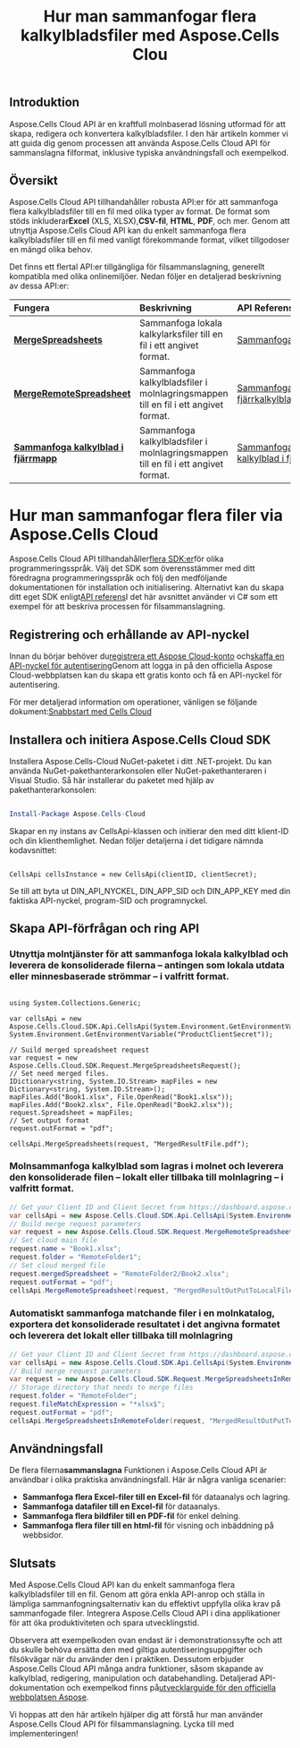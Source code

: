 ﻿---
title: Hur man sammanfogar flera kalkylbladsfiler med Aspose.Cells Clou
linktitle: Hur man sammanfogar flera kalkylbladsfiler
type: docs
url: /sv/how-to-merge-multiple-files
description: Hur man sammanfogar flera kalkylbladsfiler med Aspose.Cells Cloud
weight: 10
kwords: Excel, Office Moln, REST API, Kalkylblad, PDF, CSV, Json, Markdown, Hur man sammanfogar flera filer via Aspose.Cells Moln
---
## Introduktion

Aspose.Cells Cloud API är en kraftfull molnbaserad lösning utformad för att skapa, redigera och konvertera kalkylbladsfiler. I den här artikeln kommer vi att guida dig genom processen att använda Aspose.Cells Cloud API för sammanslagna filformat, inklusive typiska användningsfall och exempelkod.

## Översikt

 Aspose.Cells Cloud API tillhandahåller robusta API:er för att sammanfoga flera kalkylbladsfiler till en fil med olika typer av format. De format som stöds inkluderar**Excel** (XLS, XLSX),**CSV-fil**, **HTML**, **PDF**, och mer. Genom att utnyttja Aspose.Cells Cloud API kan du enkelt sammanfoga flera kalkylbladsfiler till en fil med vanligt förekommande format, vilket tillgodoser en mängd olika behov.

Det finns ett flertal API:er tillgängliga för filsammanslagning, generellt kompatibla med olika onlinemiljöer. Nedan följer en detaljerad beskrivning av dessa API:er:

| Fungera| Beskrivning| API Referens|
|:------------------------- |:------------------------- |:------------------------- |
|**[MergeSpreadsheets](https://docs.aspose.cloud/cells/merge-spreadsheets/)** | Sammanfoga lokala kalkylarksfiler till en fil i ett angivet format.|[SammanfogaKalkylblad](https://reference.aspose.cloud/cells/?urls.primaryName=API+v4#/DataProcessing/MergeSpreadsheets) |
|**[MergeRemoteSpreadsheet](https://docs.aspose.cloud/cells/merge-remote-spreadsheet/)** | Sammanfoga kalkylbladsfiler i molnlagringsmappen till en fil i ett angivet format.|[Sammanfoga fjärrkalkylblad](https://reference.aspose.cloud/cells/?urls.primaryName=API+v4#/DataProcessing/MergeRemoteSpreadsheet) |
|**[Sammanfoga kalkylblad i fjärrmapp](https://docs.aspose.cloud/cells/merge-spreadsheets-in-remote-folder/)** | Sammanfoga kalkylbladsfiler i molnlagringsmappen till en fil i ett angivet format.|[Sammanfoga kalkylblad i fjärrmapp](https://reference.aspose.cloud/cells/?urls.primaryName=API+v4#/DataProcessing/MergeSpreadsheetsInRemoteFolder) |

# Hur man sammanfogar flera filer via Aspose.Cells Cloud

 Aspose.Cells Cloud API tillhandahåller[flera SDK:er](https://github.com/aspose-cells-cloud)för olika programmeringsspråk. Välj det SDK som överensstämmer med ditt föredragna programmeringsspråk och följ den medföljande dokumentationen för installation och initialisering. Alternativt kan du skapa ditt eget SDK enligt[API referens](https://reference.aspose.cloud/cells/)I det här avsnittet använder vi C# som ett exempel för att beskriva processen för filsammanslagning.

## Registrering och erhållande av API-nyckel

 Innan du börjar behöver du[registrera ett Aspose Cloud-konto](https://id.containerize.com/signup) och[skaffa en API-nyckel för autentisering](https://dashboard.aspose.cloud/applications)Genom att logga in på den officiella Aspose Cloud-webbplatsen kan du skapa ett gratis konto och få en API-nyckel för autentisering.

 För mer detaljerad information om operationer, vänligen se följande dokument:[Snabbstart med Cells Cloud](https://docs.aspose.cloud/cells/quickstart/)

## Installera och initiera Aspose.Cells Cloud SDK

Installera Aspose.Cells-Cloud NuGet-paketet i ditt .NET-projekt. Du kan använda NuGet-pakethanterarkonsolen eller NuGet-pakethanteraren i Visual Studio.
Så här installerar du paketet med hjälp av pakethanterarkonsolen:

```Powershell

Install-Package Aspose.Cells-Cloud

```

Skapar en ny instans av CellsApi-klassen och initierar den med ditt klient-ID och din klienthemlighet. Nedan följer detaljerna i det tidigare nämnda kodavsnittet:

```CSharp

CellsApi cellsInstance = new CellsApi(clientID, clientSecret);

```

Se till att byta ut DIN_API_NYCKEL, DIN_APP_SID och DIN_APP_KEY med din faktiska API-nyckel, program-SID och programnyckel.

## Skapa API-förfrågan och ring API

### Utnyttja molntjänster för att sammanfoga lokala kalkylblad och leverera de konsoliderade filerna – antingen som lokala utdata eller minnesbaserade strömmar – i valfritt format.

```CSharp

using System.Collections.Generic;

var cellsApi = new Aspose.Cells.Cloud.SDK.Api.CellsApi(System.Environment.GetEnvironmentVariable("ProductClientId"), System.Environment.GetEnvironmentVariable("ProductClientSecret"));

// Suild merged spreadsheet request
var request = new Aspose.Cells.Cloud.SDK.Request.MergeSpreadsheetsRequest();
// Set need merged files.
IDictionary<string, System.IO.Stream> mapFiles = new Dictionary<string, System.IO.Stream>();
mapFiles.Add("Book1.xlsx", File.OpenRead("Book1.xlsx"));
mapFiles.Add("Book2.xlsx", File.OpenRead("Book2.xlsx"));
request.Spreadsheet = mapFiles;
// Set output format
request.outFormat = "pdf";

cellsApi.MergeSpreadsheets(request, "MergedResultFile.pdf");

```

### Molnsammanfoga kalkylblad som lagras i molnet och leverera den konsoliderade filen – lokalt eller tillbaka till molnlagring – i valfritt format.

```C#
// Get your Client ID and Client Secret from https://dashboard.aspose.cloud (free registration is required).
var cellsApi = new Aspose.Cells.Cloud.SDK.Api.CellsApi(System.Environment.GetEnvironmentVariable("ProductClientId"), System.Environment.GetEnvironmentVariable("ProductClientSecret"));
// Build merge request parameters 
var request = new Aspose.Cells.Cloud.SDK.Request.MergeRemoteSpreadsheetRequest();
// Set cloud main file
request.name = "Book1.xlsx";
request.folder = "RemoteFolder1";
// Set cloud merged file
request.mergedSpreadsheet = "RemoteFolder2/Book2.xlsx";
request.outFormat = "pdf";
cellsApi.MergeRemoteSpreadsheet(request, "MergedResultOutPutToLocalFile.pdf");
```

### Automatiskt sammanfoga matchande filer i en molnkatalog, exportera det konsoliderade resultatet i det angivna formatet och leverera det lokalt eller tillbaka till molnlagring

```csharp
// Get your Client ID and Client Secret from https://dashboard.aspose.cloud (free registration is required).
var cellsApi = new Aspose.Cells.Cloud.SDK.Api.CellsApi(System.Environment.GetEnvironmentVariable("ProductClientId"), System.Environment.GetEnvironmentVariable("ProductClientSecret"));
// Build merge request parameters 
var request = new Aspose.Cells.Cloud.SDK.Request.MergeSpreadsheetsInRemoteFolderRequest();
// Storage directory that needs to merge files
request.folder = "RemoteFolder";
request.fileMatchExpression = "*xlsx$";
request.outFormat = "pdf";
cellsApi.MergeSpreadsheetsInRemoteFolder(request, "MergedResultOutPutToLocalFile.pdf");
```

## Användningsfall

 De flera filerna**sammanslagna** Funktionen i Aspose.Cells Cloud API är användbar i olika praktiska användningsfall. Här är några vanliga scenarier:

- **Sammanfoga flera Excel-filer till en Excel-fil** för dataanalys och lagring.
- **Sammanfoga datafiler till en Excel-fil** för dataanalys.
- **Sammanfoga flera bildfiler till en PDF-fil** för enkel delning.
- **Sammanfoga flera filer till en html-fil** för visning och inbäddning på webbsidor.

## Slutsats

Med Aspose.Cells Cloud API kan du enkelt sammanfoga flera kalkylbladsfiler till en fil. Genom att göra enkla API-anrop och ställa in lämpliga sammanfogningsalternativ kan du effektivt uppfylla olika krav på sammanfogade filer. Integrera Aspose.Cells Cloud API i dina applikationer för att öka produktiviteten och spara utvecklingstid.

 Observera att exempelkoden ovan endast är i demonstrationssyfte och att du skulle behöva ersätta den med giltiga autentiseringsuppgifter och filsökvägar när du använder den i praktiken. Dessutom erbjuder Aspose.Cells Cloud API många andra funktioner, såsom skapande av kalkylblad, redigering, manipulation och databehandling. Detaljerad API-dokumentation och exempelkod finns på[utvecklarguide för den officiella webbplatsen Aspose](/developer-guide/).

Vi hoppas att den här artikeln hjälper dig att förstå hur man använder Aspose.Cells Cloud API för filsammanslagning. Lycka till med implementeringen!
